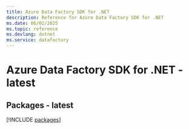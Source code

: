 ```yaml
---
title: Azure Data Factory SDK for .NET
description: Reference for Azure Data Factory SDK for .NET
ms.date: 06/02/2025
ms.topic: reference
ms.devlang: dotnet
ms.service: datafactory
---
```

# Azure Data Factory SDK for .NET - latest
## Packages - latest
[!INCLUDE [packages](data-factory-index.md)]
